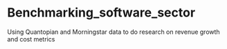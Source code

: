 # Benchmarking_software_sector
Using Quantopian and Morningstar data to do research on revenue growth and cost metrics
